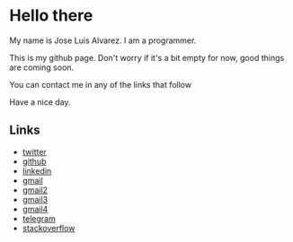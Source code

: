 # Hello there

My name is Jose Luis Alvarez. I am a programmer.

This is my github page. Don't worry if it's a bit empty for now, good things are coming soon.

You can contact me in any of the links that follow

Have a nice day.

## Links

* [twitter](https://twitter.com/flakula38)
* [github](https://github.com/flakula)
* [linkedin](https://www.linkedin.com/in/jalvarez94/)
* [gmail](https://maito:j.alvarez9438@gmail.com)
* [gmail2](maito:j.alvarez9438@gmail.com)
* <a href="maito:j.alvarez9438@gmail.com">gmail3</a>
* [gmail4](j.alvarez9438@gmail.com)
* [telegram](https://t.me/flakula)
* [stackoverflow](https://stackoverflow.com/users/15963100/flakula)
<!-- * [whatsapp](https://api.whatsapp.com/send?phone=+5358176090) -->
<!-- * [reddit](https://www.reddit.com/user/j0s3lu1s38) -->
<!-- * [hackerrank](https://github.com/flakula) -->
<!-- * [duolingo](https://www.duolingo.com/profile/flakula) -->
<!-- * [brilliant](https://brilliant.org/profile/jose-luis-05k6q2/) -->
<!-- * [facebook](https://www.facebook.com/profile.php?id=100022906821792) -->
<!-- * [curriculum vitae](https://github.com/flakula/AmIworthy/raw/main/cv.pdf) -->
